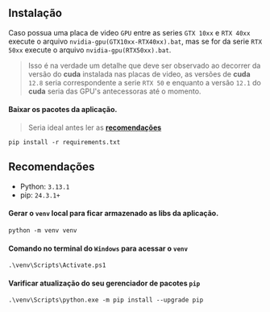 ## Instalação

Caso possua uma placa de video `GPU` entre as series `GTX 10xx` e `RTX 40xx` execute o arquivo `nvidia-gpu(GTX10xx-RTX40xx).bat`, mas se for da serie `RTX 50xx` execute o arquivo `nvidia-gpu(RTX50xx).bat`.
> Isso é na verdade um detalhe que deve ser observado ao decorrer da versão do **cuda** instalada nas placas de video, as versões de **cuda** `12.8` seria correspondente a serie `RTX 50` e enquanto a versão `12.1` do **cuda** seria das GPU's antecessoras até o momento.

#### Baixar os pacotes da aplicação. 
> Seria ideal antes ler as [**recomendações**](#recomendações)

```batch
pip install -r requirements.txt
```

## Recomendações

- Python: `3.13.1`
- pip: `24.3.1+`

#### Gerar o `venv` local para ficar armazenado as libs da aplicação.

```batch
python -m venv venv
```

#### Comando no terminal do `Windows` para acessar o `venv`
```batch
.\venv\Scripts\Activate.ps1
```

#### Varificar atualização do seu gerenciador de pacotes `pip`

```batch
.\venv\Scripts\python.exe -m pip install --upgrade pip
```